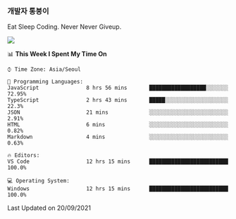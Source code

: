 ### 개발자 통붕이
Eat Sleep Coding.
Never Never Giveup.

<img src="https://github-readme-stats.vercel.app/api/top-langs/?username=tiaz0128&layout=compact" />

<br/>

<!--START_SECTION:waka-->
📊 **This Week I Spent My Time On** 

```text
⌚︎ Time Zone: Asia/Seoul

💬 Programming Languages: 
JavaScript               8 hrs 56 mins       ██████████████████░░░░░░░   72.95% 
TypeScript               2 hrs 43 mins       █████░░░░░░░░░░░░░░░░░░░░   22.3% 
JSON                     21 mins             ░░░░░░░░░░░░░░░░░░░░░░░░░   2.91% 
HTML                     6 mins              ░░░░░░░░░░░░░░░░░░░░░░░░░   0.82% 
Markdown                 4 mins              ░░░░░░░░░░░░░░░░░░░░░░░░░   0.63%

🔥 Editors: 
VS Code                  12 hrs 15 mins      █████████████████████████   100.0%

💻 Operating System: 
Windows                  12 hrs 15 mins      █████████████████████████   100.0%

```


 Last Updated on 20/09/2021
<!--END_SECTION:waka-->
